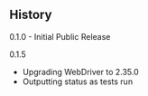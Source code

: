 History
-------
0.1.0 - Initial Public Release

0.1.5
- Upgrading WebDriver to 2.35.0
- Outputting status as tests run